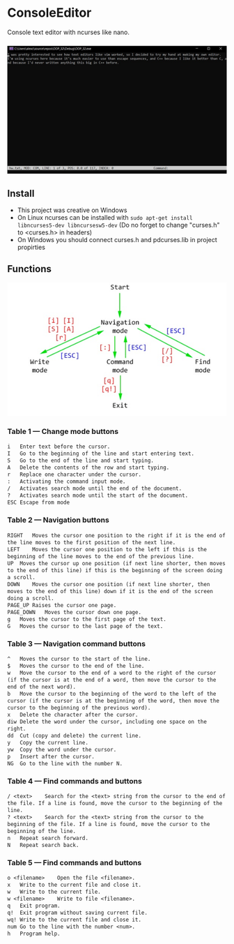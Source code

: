 # ConsoleEditor
Console text editor with ncurses like nano.
###
![interface](inter.jpg)

## Install
- This project was creative on Windows
- On Linux ncurses can be installed with `sudo apt-get install libncurses5-dev libncursesw5-dev` (Do no forget to change "curses.h" to <curses.h> in headers)
- On Windows you should connect curses.h and pdcurses.lib in project propirties

## Functions
![UML](sheme.jpg)

### Table 1 — Change mode buttons
```
i	Enter text before the cursor.
I	Go to the beginning of the line and start entering text.
S	Go to the end of the line and start typing.
A	Delete the contents of the row and start typing.
r	Replace one character under the cursor.
:	Activating the command input mode.
/	Activates search mode until the end of the document.
?	Activates search mode until the start of the document.
ESC Escape from mode
```
### Table 2 — Navigation buttons
```
RIGHT	Moves the cursor one position to the right if it is the end of the line moves to the first position of the next line.
LEFT	Moves the cursor one position to the left if this is the beginning of the line moves to the end of the previous line.
UP	Moves the cursor up one position (if next line shorter, then moves to the end of this line) if this is the beginning of the screen doing a scroll.
DOWN	Moves the cursor one position (if next line shorter, then moves to the end of this line) down if it is the end of the screen doing a scroll.
PAGE_UP	Raises the cursor one page.
PAGE_DOWN	Moves the cursor down one page.
g	Moves the cursor to the first page of the text.
G	Moves the cursor to the last page of the text.
```

### Table 3 — Navigation command buttons
```
^	Moves the cursor to the start of the line.
$	Moves the cursor to the end of the line.
w	Move the cursor to the end of a word to the right of the cursor (if the cursor is at the end of a word, then move the cursor to the end of the next word).
b	Move the cursor to the beginning of the word to the left of the cursor (if the cursor is at the beginning of the word, then move the cursor to the beginning of the previous word).
x	Delete the character after the cursor.
diw	Delete the word under the cursor, including one space on the right.
dd	Cut (copy and delete) the current line.
y	Copy the current line.
yw	Copy the word under the cursor.
p	Insert after the cursor.
NG	Go to the line with the number N.
```

### Table 4 — Find commands and buttons
```
/ <text>	Search for the <text> string from the cursor to the end of the file. If a line is found, move the cursor to the beginning of the line.
? <text>	Search for the <text> string from the cursor to the beginning of the file. If a line is found, move the cursor to the beginning of the line.
n	Repeat search forward.
N	Repeat search back.
```

### Table 5 — Find commands and buttons
```
o <filename>	Open the file <filename>.
x	Write to the current file and close it.
w	Write to the current file.
w <filename>	Write to file <filename>.
q	Exit program.
q!	Exit program without saving current file.
wq!	Write to the current file and close it.
num	Go to the line with the number <num>.
h	Program help.
```
